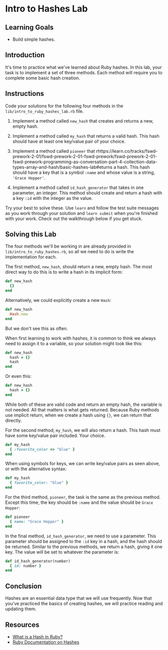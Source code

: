 # Intro to Hashes Lab

## Learning Goals

- Build simple hashes.

## Introduction

It's time to practice what we've learned about Ruby hashes. In this lab, your
task is to implement a set of three methods. Each method will require you to
complete some basic hash creation.

## Instructions

Code your solutions for the following four methods in the
`lib/intro_to_ruby_hashes_lab.rb` file.

1. Implement a method called `new_hash` that creates and returns a new, empty
   hash.

2. Implement a method called `my_hash` that returns a valid hash. This hash should
   have at least one key/value pair of your choice.

3. Implement a method called `pioneer` that rhttps://learn.co/tracks/fswd-prework-2-01/fswd-prework-2-01-fswd-prework/fswd-prework-2-01-fswd-prework-programming-as-conversation-part-4-collection-data-types-array-and-hash/basic-hashes-lab#eturns a hash. This hash should have a
   key that is a symbol `:name` and whose value is a string, `'Grace Hopper'`.

4. Implement a method called `id_hash_generator` that takes in one parameter, an
   integer. This method should create and return a hash with a key `:id` with
   the integer as the value.

Try your best to solve these. Use `learn` and follow the test suite messages as
you work through your solution and `learn submit` when you're finished with your
work. Check out the walkthrough below if you get stuck.

## Solving this Lab

The four methods we'll be working in are already provided in
`lib/intro_to_ruby_hashes.rb`, so all we need to do is write the implementation
for each.

The first method, `new_hash`, should return a new, empty hash. The most direct way
to do this is to write a hash in its implicit form:

```rb
def new_hash
  {}
end
```

Alternatively, we could explicitly create a new `Hash`:

```rb
def new_hash
  Hash.new
end
```

But we don't see this as often.

When first learning to work with hashes, it is common to think we always need to
assign it to a variable, so your solution might look like this:

```rb
def new_hash
  hash = {}
  hash
end
```

Or even this:

```rb
def new_hash
  hash = {}
end
```

While both of these are valid code and return an empty hash, the variable is not
needed. All that matters is what gets returned. Because Ruby methods use
implicit return, when we create a hash using `{}`, we can return that directly.

For the second method, `my_hash`, we will also return a hash. This hash must have some
key/value pair included. Your choice.

```rb
def my_hash
  { :favorite_color => "blue" }
end
```

When using symbols for keys, we can write key/value pairs as seen above, or
with the alternative syntax:

```rb
def my_hash
  { favorite_color: "blue" }
end
```

For the third method, `pioneer`, the task is the same as the previous method.
Except this time, the key should be `:name` and the value should be `Grace
Hopper`:

```rb
def pioneer
  { name: "Grace Hopper" }
end
```

In the final method, `id_hash_generator`, we need to use a parameter. This
parameter should be assigned to the `:id` key in a hash, and the hash should be
returned. Similar to the previous methods, we return a hash, giving it one key.
The value will be set to whatever the parameter is:

```rb
def id_hash_generator(number)
  { id: number }
end
```

## Conclusion

Hashes are an essential data type that we will use frequently. Now that you've
practiced the basics of creating hashes, we will practice reading and updating
them.

## Resources

- [What is a Hash in Ruby?](http://ruby.about.com/od/rubyfeatures/a/hashes.htm)
- [Ruby Documentation on Hashes](https://ruby-doc.org/core-2.5.1/Hash.html)

[rand]: https://ruby-doc.org/core-2.5.0/Random.html
